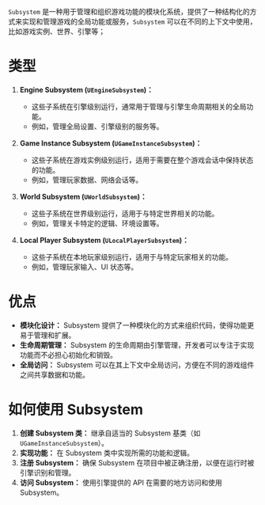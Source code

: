 `Subsystem` 是一种用于管理和组织游戏功能的模块化系统，提供了一种结构化的方式来实现和管理游戏的全局功能或服务，`Subsystem` 可以在不同的上下文中使用，比如游戏实例、世界、引擎等；

# 类型

1. **Engine Subsystem (`UEngineSubsystem`)：**
   - 这些子系统在引擎级别运行，通常用于管理与引擎生命周期相关的全局功能。
   - 例如，管理全局设置、引擎级别的服务等。

2. **Game Instance Subsystem (`UGameInstanceSubsystem`)：**
   - 这些子系统在游戏实例级别运行，适用于需要在整个游戏会话中保持状态的功能。
   - 例如，管理玩家数据、网络会话等。

3. **World Subsystem (`UWorldSubsystem`)：**
   - 这些子系统在世界级别运行，适用于与特定世界相关的功能。
   - 例如，管理关卡特定的逻辑、环境设置等。

4. **Local Player Subsystem (`ULocalPlayerSubsystem`)：**
   - 这些子系统在本地玩家级别运行，适用于与特定玩家相关的功能。
   - 例如，管理玩家输入、UI 状态等。

# 优点

- **模块化设计：** Subsystem 提供了一种模块化的方式来组织代码，使得功能更易于管理和扩展。
- **生命周期管理：** Subsystem 的生命周期由引擎管理，开发者可以专注于实现功能而不必担心初始化和销毁。
- **全局访问：** Subsystem 可以在其上下文中全局访问，方便在不同的游戏组件之间共享数据和功能。

# 如何使用 Subsystem

1. **创建 Subsystem 类：** 继承自适当的 Subsystem 基类（如 `UGameInstanceSubsystem`）。
2. **实现功能：** 在 Subsystem 类中实现所需的功能和逻辑。
3. **注册 Subsystem：** 确保 Subsystem 在项目中被正确注册，以便在运行时被引擎识别和管理。
4. **访问 Subsystem：** 使用引擎提供的 API 在需要的地方访问和使用 Subsystem。

